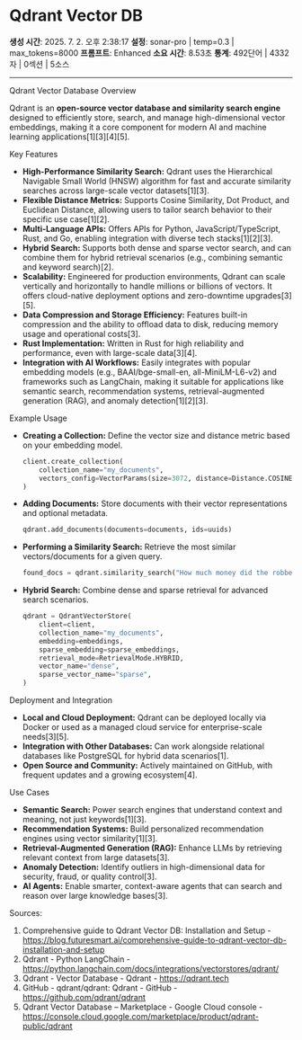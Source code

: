 # Qdrant Vector DB

**생성 시간**: 2025. 7. 2. 오후 2:38:17
**설정**: sonar-pro | temp=0.3 | max_tokens=8000
**프롬프트**: Enhanced
**소요 시간**: 8.53초
**통계**: 492단어 | 4332자 | 0섹션 | 5소스

---

Qdrant Vector Database Overview

Qdrant is an **open-source vector database and similarity search engine** designed to efficiently store, search, and manage high-dimensional vector embeddings, making it a core component for modern AI and machine learning applications[1][3][4][5].

Key Features

- **High-Performance Similarity Search:** Qdrant uses the Hierarchical Navigable Small World (HNSW) algorithm for fast and accurate similarity searches across large-scale vector datasets[1][3].
- **Flexible Distance Metrics:** Supports Cosine Similarity, Dot Product, and Euclidean Distance, allowing users to tailor search behavior to their specific use case[1][2].
- **Multi-Language APIs:** Offers APIs for Python, JavaScript/TypeScript, Rust, and Go, enabling integration with diverse tech stacks[1][2][3].
- **Hybrid Search:** Supports both dense and sparse vector search, and can combine them for hybrid retrieval scenarios (e.g., combining semantic and keyword search)[2].
- **Scalability:** Engineered for production environments, Qdrant can scale vertically and horizontally to handle millions or billions of vectors. It offers cloud-native deployment options and zero-downtime upgrades[3][5].
- **Data Compression and Storage Efficiency:** Features built-in compression and the ability to offload data to disk, reducing memory usage and operational costs[3].
- **Rust Implementation:** Written in Rust for high reliability and performance, even with large-scale data[3][4].
- **Integration with AI Workflows:** Easily integrates with popular embedding models (e.g., BAAI/bge-small-en, all-MiniLM-L6-v2) and frameworks such as LangChain, making it suitable for applications like semantic search, recommendation systems, retrieval-augmented generation (RAG), and anomaly detection[1][2][3].

Example Usage

- **Creating a Collection:** Define the vector size and distance metric based on your embedding model.
  ```python
  client.create_collection(
      collection_name="my_documents",
      vectors_config=VectorParams(size=3072, distance=Distance.COSINE),
  )
  ```
- **Adding Documents:** Store documents with their vector representations and optional metadata.
  ```python
  qdrant.add_documents(documents=documents, ids=uuids)
  ```
- **Performing a Similarity Search:** Retrieve the most similar vectors/documents for a given query.
  ```python
  found_docs = qdrant.similarity_search("How much money did the robbers steal?")
  ```
- **Hybrid Search:** Combine dense and sparse retrieval for advanced search scenarios.
  ```python
  qdrant = QdrantVectorStore(
      client=client,
      collection_name="my_documents",
      embedding=embeddings,
      sparse_embedding=sparse_embeddings,
      retrieval_mode=RetrievalMode.HYBRID,
      vector_name="dense",
      sparse_vector_name="sparse",
  )
  ```

Deployment and Integration

- **Local and Cloud Deployment:** Qdrant can be deployed locally via Docker or used as a managed cloud service for enterprise-scale needs[3][5].
- **Integration with Other Databases:** Can work alongside relational databases like PostgreSQL for hybrid data scenarios[1].
- **Open Source and Community:** Actively maintained on GitHub, with frequent updates and a growing ecosystem[4].

Use Cases

- **Semantic Search:** Power search engines that understand context and meaning, not just keywords[1][3].
- **Recommendation Systems:** Build personalized recommendation engines using vector similarity[1][3].
- **Retrieval-Augmented Generation (RAG):** Enhance LLMs by retrieving relevant context from large datasets[3].
- **Anomaly Detection:** Identify outliers in high-dimensional data for security, fraud, or quality control[3].
- **AI Agents:** Enable smarter, context-aware agents that can search and reason over large knowledge bases[3].

Sources:
1. Comprehensive guide to Qdrant Vector DB: Installation and Setup - https://blog.futuresmart.ai/comprehensive-guide-to-qdrant-vector-db-installation-and-setup
2. Qdrant - Python LangChain - https://python.langchain.com/docs/integrations/vectorstores/qdrant/
3. Qdrant - Vector Database - Qdrant - https://qdrant.tech
4. GitHub - qdrant/qdrant: Qdrant - GitHub - https://github.com/qdrant/qdrant
5. Qdrant Vector Database – Marketplace - Google Cloud console - https://console.cloud.google.com/marketplace/product/qdrant-public/qdrant